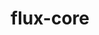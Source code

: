 ---
title: "flux-core"
layout: cache
categories: [package, v0.18.1]
meta: {"versions": ["0.37.0", "0.38.0"], "compilers": ["gcc@=7.3.1", "gcc@=7.5.0"], "oss": ["amzn2", "ubuntu18.04"], "platforms": ["linux"], "targets": ["aarch64", "graviton2", "x86_64", "x86_64_v3", "x86_64_v4"], "stacks": ["aws-isc", "aws-isc-aarch64", "e4s", "radiuss", "root"], "num_specs": 10, "num_specs_by_stack": {"radiuss": 1, "root": 10, "aws-isc": 4, "aws-isc-aarch64": 4, "e4s": 1}}
spec_details: [{"hash": "dumkvdeubz3ffrobmpb4als3jr77ey45", "compiler": "gcc@=7.5.0", "versions": ["0.38.0"], "os": "ubuntu18.04", "platform": "linux", "target": "x86_64", "variants": ["~cuda", "~docs"], "stacks": ["radiuss", "root"], "size": "-", "tarball": "https://binaries.spack.io/v0.18.1/build_cache/linux-ubuntu18.04-x86_64/gcc-7.5.0/flux-core-0.38.0/linux-ubuntu18.04-x86_64-gcc-7.5.0-flux-core-0.38.0-dumkvdeubz3ffrobmpb4als3jr77ey45.spack"}, {"hash": "33vkm7vlforysho7mvnbvhmgu7sebo7c", "compiler": "gcc@=7.3.1", "versions": ["0.37.0"], "os": "amzn2", "platform": "linux", "target": "x86_64_v3", "variants": ["~cuda", "~docs"], "stacks": ["aws-isc", "root"], "size": "-", "tarball": "https://binaries.spack.io/v0.18.1/build_cache/linux-amzn2-x86_64_v3/gcc-7.3.1/flux-core-0.37.0/linux-amzn2-x86_64_v3-gcc-7.3.1-flux-core-0.37.0-33vkm7vlforysho7mvnbvhmgu7sebo7c.spack"}, {"hash": "ustuxdqmflrmzzttq2xnhw6jl64fojac", "compiler": "gcc@=7.3.1", "versions": ["0.37.0"], "os": "amzn2", "platform": "linux", "target": "aarch64", "variants": ["~cuda", "~docs"], "stacks": ["root", "aws-isc-aarch64"], "size": "-", "tarball": "https://binaries.spack.io/v0.18.1/build_cache/linux-amzn2-aarch64/gcc-7.3.1/flux-core-0.37.0/linux-amzn2-aarch64-gcc-7.3.1-flux-core-0.37.0-ustuxdqmflrmzzttq2xnhw6jl64fojac.spack"}, {"hash": "zil3ucpgrvsgtmkfzg7v3aunheol2mbe", "compiler": "gcc@=7.3.1", "versions": ["0.37.0"], "os": "amzn2", "platform": "linux", "target": "x86_64_v4", "variants": ["~cuda", "~docs"], "stacks": ["aws-isc", "root"], "size": "-", "tarball": "https://binaries.spack.io/v0.18.1/build_cache/linux-amzn2-x86_64_v4/gcc-7.3.1/flux-core-0.37.0/linux-amzn2-x86_64_v4-gcc-7.3.1-flux-core-0.37.0-zil3ucpgrvsgtmkfzg7v3aunheol2mbe.spack"}, {"hash": "ttl2wsawfxe7ufmh5ahojum52nqakseh", "compiler": "gcc@=7.3.1", "versions": ["0.37.0"], "os": "amzn2", "platform": "linux", "target": "graviton2", "variants": ["~cuda", "~docs"], "stacks": ["root", "aws-isc-aarch64"], "size": "-", "tarball": "https://binaries.spack.io/v0.18.1/build_cache/linux-amzn2-graviton2/gcc-7.3.1/flux-core-0.37.0/linux-amzn2-graviton2-gcc-7.3.1-flux-core-0.37.0-ttl2wsawfxe7ufmh5ahojum52nqakseh.spack"}, {"hash": "ez4itb6or6tjdranwnvlacs4xsjeppiz", "compiler": "gcc@=7.3.1", "versions": ["0.38.0"], "os": "amzn2", "platform": "linux", "target": "graviton2", "variants": ["~cuda", "~docs"], "stacks": ["root", "aws-isc-aarch64"], "size": "-", "tarball": "https://binaries.spack.io/v0.18.1/build_cache/linux-amzn2-graviton2/gcc-7.3.1/flux-core-0.38.0/linux-amzn2-graviton2-gcc-7.3.1-flux-core-0.38.0-ez4itb6or6tjdranwnvlacs4xsjeppiz.spack"}, {"hash": "es4qyzoovhe6eakvztbfy2tixc3ghoum", "compiler": "gcc@=7.3.1", "versions": ["0.38.0"], "os": "amzn2", "platform": "linux", "target": "aarch64", "variants": ["~cuda", "~docs"], "stacks": ["root", "aws-isc-aarch64"], "size": "-", "tarball": "https://binaries.spack.io/v0.18.1/build_cache/linux-amzn2-aarch64/gcc-7.3.1/flux-core-0.38.0/linux-amzn2-aarch64-gcc-7.3.1-flux-core-0.38.0-es4qyzoovhe6eakvztbfy2tixc3ghoum.spack"}, {"hash": "yqudxnuflpwatno4kftgmcfkllu44cyc", "compiler": "gcc@=7.3.1", "versions": ["0.38.0"], "os": "amzn2", "platform": "linux", "target": "x86_64_v3", "variants": ["~cuda", "~docs"], "stacks": ["aws-isc", "root"], "size": "-", "tarball": "https://binaries.spack.io/v0.18.1/build_cache/linux-amzn2-x86_64_v3/gcc-7.3.1/flux-core-0.38.0/linux-amzn2-x86_64_v3-gcc-7.3.1-flux-core-0.38.0-yqudxnuflpwatno4kftgmcfkllu44cyc.spack"}, {"hash": "biqg2l2fh7uphc4jmsvwn7blzmm43or5", "compiler": "gcc@=7.5.0", "versions": ["0.38.0"], "os": "ubuntu18.04", "platform": "linux", "target": "x86_64", "variants": ["~cuda", "~docs"], "stacks": ["root", "e4s"], "size": "-", "tarball": "https://binaries.spack.io/v0.18.1/build_cache/linux-ubuntu18.04-x86_64/gcc-7.5.0/flux-core-0.38.0/linux-ubuntu18.04-x86_64-gcc-7.5.0-flux-core-0.38.0-biqg2l2fh7uphc4jmsvwn7blzmm43or5.spack"}, {"hash": "nv6z7ppol3r6ywiugiaecct5dyufy4x7", "compiler": "gcc@=7.3.1", "versions": ["0.38.0"], "os": "amzn2", "platform": "linux", "target": "x86_64_v4", "variants": ["~cuda", "~docs"], "stacks": ["aws-isc", "root"], "size": "-", "tarball": "https://binaries.spack.io/v0.18.1/build_cache/linux-amzn2-x86_64_v4/gcc-7.3.1/flux-core-0.38.0/linux-amzn2-x86_64_v4-gcc-7.3.1-flux-core-0.38.0-nv6z7ppol3r6ywiugiaecct5dyufy4x7.spack"}]
---